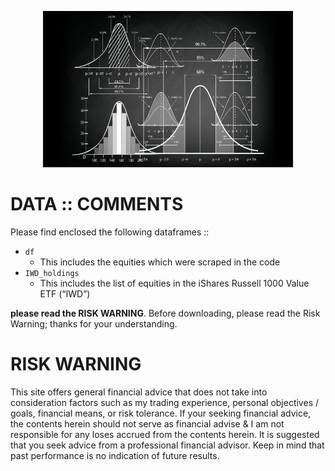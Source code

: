 <p align="center">
  <img width="400" height="250" src="https://github.com/sobcza11/Value_in_Vogue/blob/main/_other/data_read_me.jpg">
</p>


# DATA :: COMMENTS
Please find enclosed the following dataframes ::
  * `df`
    * This includes the equities which were scraped in the code
  * `IWD_holdings`
    * This includes the list of equities in the iShares Russell 1000 Value ETF (“IWD”)

**please read the RISK WARNING**. Before downloading, please read the Risk Warning; thanks for your understanding. 
 

# RISK WARNING
This site offers general financial advice that does not take into consideration factors such as my trading experience, personal objectives / goals, financial means, or risk tolerance. If your seeking financial advice, the contents herein should not serve as financial advise & I am not responsible for any loses accrued from the contents herein. It is suggested that you seek advice from a professional financial advisor. Keep in mind that past performance is no indication of future results.

